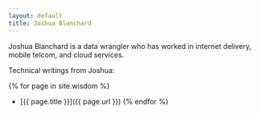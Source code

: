 ```yaml
---
layout: default
title: Joshua Blanchard
---
```


Joshua Blanchard is a data wrangler who has worked in internet delivery, mobile telcom, and cloud services.

Technical writings from Joshua:

{% for page in site.wisdom %}
* [{{ page.title }}]({{ page.url }})
{% endfor %}
